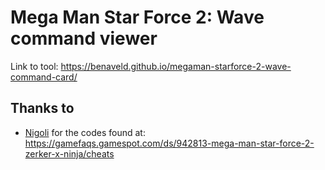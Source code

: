 # Mega Man Star Force 2: Wave command viewer

Link to tool: <https://benaveld.github.io/megaman-starforce-2-wave-command-card/>

## Thanks to

- [Nigoli](https://gamefaqs.gamespot.com/community/Nigoli) for the codes found at: <https://gamefaqs.gamespot.com/ds/942813-mega-man-star-force-2-zerker-x-ninja/cheats>
